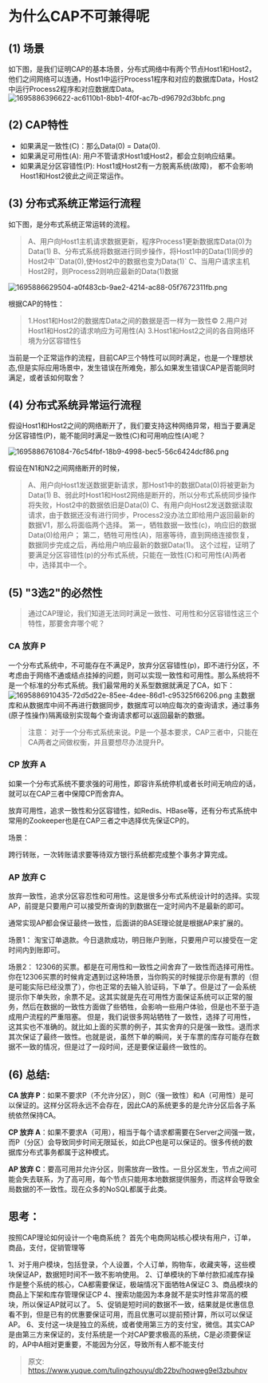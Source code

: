 # 为什么CAP不可兼得呢


## (1) 场景
如下图，是我们证明CAP的基本场景，分布式网络中有两个节点Host1和Host2，他们之间网络可以连通，Host1中运行Process1程序和对应的数据库Data，Host2中运行Process2程序和对应数据库Data。
![1695886396622-ac6110b1-8bb1-4f0f-ac7b-d96792d3bbfc.png](./img/v0wp_ou0gNDicxu3/1695886396622-ac6110b1-8bb1-4f0f-ac7b-d96792d3bbfc-421745.jpeg)


## (2) CAP特性

- 如果满足一致性(C)：那么Data(0) = Data(0).
- 如果满足可用性(A): 用户不管请求Host1或Host2，都会立刻响应结果。
- 如果满足分区容错性(P): Host1或Host2有一方脱离系统(故障)， 都不会影响Host1和Host2彼此之间正常运作。


## (3) 分布式系统正常运行流程
如下图，是分布式系统正常运转的流程。
> A、用户向Host1主机请求数据更新，程序Process1更新数据库Data(0)为Data(1)
> B、分布式系统将数据进行同步操作，将Host1中的Data(1)同步的Host2中``Data(0),使Host2中的数据也变为Data(1)`
> C、当用户请求主机Host2时，则Process2则响应最新的Data(1)数据


![1695886629504-a0f483cb-9ae2-4214-ac88-05f7672311fb.png](./img/v0wp_ou0gNDicxu3/1695886629504-a0f483cb-9ae2-4214-ac88-05f7672311fb-337320.jpeg)

根据CAP的特性：
> 1.Host1和Host2的数据库Data之间的数据是否一样为一致性©
> 2.用户对Host1和Host2的请求响应为可用性(A)
> 3.Host1和Host2之间的各自网络环境为分区容错性§


当前是一个正常运作的流程，目前CAP三个特性可以同时满足，也是一个理想状态,但是实际应用场景中，发生错误在所难免，那么如果发生错误CAP是否能同时满足，或者该如何取舍？


## (4) 分布式系统异常运行流程
假设Host1和Host2之间的网络断开了，我们要支持这种网络异常，相当于要满足分区容错性(P)，能不能同时满足一致性(C)和可用响应性(A)呢？

![1695886761084-76c54fbf-18b9-4998-bec5-56c6424dcf86.png](./img/v0wp_ou0gNDicxu3/1695886761084-76c54fbf-18b9-4998-bec5-56c6424dcf86-599151.jpeg)

假设在N1和N2之间网络断开的时候，
> A、用户向Host1发送数据更新请求，那Host1中的数据Data(0)将被更新为Data(1)
> B、弱此时Host1和Host2网络是断开的，所以分布式系统同步操作将失败，Host2中的数据依旧是Data(0)
> C、有用户向Host2发送数据读取请求，由于数据还没有进行同步，Process2没办法立即给用户返回最新的数据V1，那么将面临两个选择。
> 第一，牺牲数据一致性(c)，响应旧的数据Data(0)给用户；
> 第二，牺牲可用性(A)，阻塞等待，直到网络连接恢复，数据同步完成之后，再给用户响应最新的数据Data(1)。
> 这个过程，证明了要满足分区容错性(p)的分布式系统，只能在一致性(C)和可用性(A)两者中，选择其中一个。



## (5) "3选2"的必然性
> 通过CAP理论，我们知道无法同时满足一致性、可用性和分区容错性这三个特性，那要舍弃哪个呢？



### CA 放弃 P
一个分布式系统中，不可能存在不满足P，放弃分区容错性(p)，即不进行分区，不考虑由于网络不通或结点挂掉的问题，则可以实现一致性和可用性。那么系统将不是一个标准的分布式系统。我们最常用的关系型数据就满足了CA，如下：
![1695886910435-72d5d22e-85ee-4dee-86d1-c95325f66206.png](./img/v0wp_ou0gNDicxu3/1695886910435-72d5d22e-85ee-4dee-86d1-c95325f66206-741415.jpeg)
主数据库和从数据库中间不再进行数据同步，数据库可以响应每次的查询请求，通过事务(原子性操作)隔离级别实现每个查询请求都可以返回最新的数据。

> 注意：
> 对于一个分布式系统来说。P是一个基本要求，CAP三者中，只能在CA两者之间做权衡，并且要想尽办法提升P。



### CP 放弃 A
如果一个分布式系统不要求强的可用性，即容许系统停机或者长时间无响应的话，就可以在CAP三者中保障CP而舍弃A。

放弃可用性，追求一致性和分区容错性，如Redis、HBase等，还有分布式系统中常用的Zookeeper也是在CAP三者之中选择优先保证CP的。

场景：

跨行转账，一次转账请求要等待双方银行系统都完成整个事务才算完成。


### AP 放弃 C
放弃一致性，追求分区容忍性和可用性。这是很多分布式系统设计时的选择。实现AP，前提是只要用户可以接受所查询的到数据在一定时间内不是最新的即可。

通常实现AP都会保证最终一致性，后面讲的BASE理论就是根据AP来扩展的。

场景1：
淘宝订单退款。今日退款成功，明日账户到账，只要用户可以接受在一定时间内到账即可。

场景2：
12306的买票。都是在可用性和一致性之间舍弃了一致性而选择可用性。
你在12306买票的时候肯定遇到过这种场景，当你购买的时候提示你是有票的（但是可能实际已经没票了），你也正常的去输入验证码，下单了。但是过了一会系统提示你下单失败，余票不足。这其实就是先在可用性方面保证系统可以正常的服务，然后在数据的一致性方面做了些牺牲，会影响一些用户体验，但是也不至于造成用户流程的严重阻塞。
但是，我们说很多网站牺牲了一致性，选择了可用性，这其实也不准确的。就比如上面的买票的例子，其实舍弃的只是强一致性。退而求其次保证了最终一致性。也就是说，虽然下单的瞬间，关于车票的库存可能存在数据不一致的情况，但是过了一段时间，还是要保证最终一致性的。


## (6) 总结:
**CA 放弃 P**：如果不要求P（不允许分区），则C（强一致性）和A（可用性）是可以保证的。这样分区将永远不会存在，因此CA的系统更多的是允许分区后各子系统依然保持CA。

**CP 放弃 A**：如果不要求A（可用），相当于每个请求都需要在Server之间强一致，而P（分区）会导致同步时间无限延长，如此CP也是可以保证的。很多传统的数据库分布式事务都属于这种模式。

**AP 放弃 C**：要高可用并允许分区，则需放弃一致性。一旦分区发生，节点之间可能会失去联系，为了高可用，每个节点只能用本地数据提供服务，而这样会导致全局数据的不一致性。现在众多的NoSQL都属于此类。
 


## 思考：
按照CAP理论如何设计一个电商系统？
首先个电商网站核心模块有用户，订单，商品，支付，促销管理等

1、对于用户模块，包括登录，个人设置，个人订单，购物车，收藏夹等，这些模块保证AP，数据短时间不一致不影响使用。
2、订单模块的下单付款扣减库存操作是整个系统的核心，CA都需要保证，极端情况下面牺牲A保证C
3、商品模块的商品上下架和库存管理保证CP
4、搜索功能因为本身就不是实时性非常高的模块，所以保证AP就可以了。
5、促销是短时间的数据不一致，结果就是优惠信息看不到，但是已有的优惠要保证可用，而且优惠可以提前预计算，所以可以保证AP。
6、支付这一块是独立的系统，或者使用第三方的支付宝，微信。其实CAP是由第三方来保证的，支付系统是一个对CAP要求极高的系统，C是必须要保证的，AP中A相对更重要，不能因为分区，导致所有人都不能支付
 


> 原文: <https://www.yuque.com/tulingzhouyu/db22bv/hoqweg9el3zbuhpv>